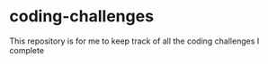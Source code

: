 # coding-challenges
This repository is for me to keep track of all the coding challenges I complete 
